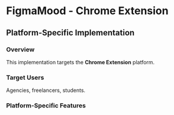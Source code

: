 # FigmaMood - Chrome Extension

## Platform-Specific Implementation

### Overview
This implementation targets the **Chrome Extension** platform.

### Target Users
Agencies, freelancers, students.

### Platform-Specific Features

